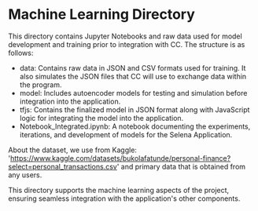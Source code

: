 # Machine Learning Directory
 This directory contains Jupyter Notebooks and raw data used for model development and training prior to integration with CC. The structure is as follows:

- data: Contains raw data in JSON and CSV formats used for training. It also simulates the JSON files that CC will use to exchange data within the program.
- model: Includes autoencoder models for testing and simulation before integration into the application.
- tfjs: Contains the finalized model in JSON format along with JavaScript logic for integrating the model into the application.
- Notebook_Integrated.ipynb: A notebook documenting the experiments, iterations, and development of models for the Selena Application.

About the dataset, we use from Kaggle:
'https://www.kaggle.com/datasets/bukolafatunde/personal-finance?select=personal_transactions.csv'
and primary data that is obtained from any users.

This directory supports the machine learning aspects of the project, ensuring seamless integration with the application's other components.
